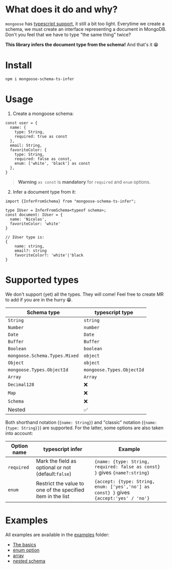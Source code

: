 # What does it do and why?

`mongoose` has [typescript support](https://mongoosejs.com/docs/typescript.html), it still a bit too light.
Everytime we create a schema, we must create an interface representing a document in MongoDB.
Don't you feel that we have to type "the same thing" twice?

**This library infers the document type from the schema!** And that's it 😁

# Install

```
npm i mongoose-schema-ts-infer
```

# Usage

1. Create a mongoose schema:

```
const user = {
  name: {
    type: String, 
    required: true as const
  },
  email: String,
  favoriteColor: {
    type: String, 
    required: false as const, 
    enum: ['white', 'black'] as const
  },
}
```

> **Warning**
> `as const` is **mandatory** for `required` and `enum` options.

2. Infer a document type from it:

```
import {InferFromSchema} from "mongoose-schema-ts-infer";

type IUser = InferFromSchema<typeof schema>;
const document: IUser = {
  name: 'Nicolas',
  favoriteColor: 'white'
}

// IUser type is:
{ 
    name: string, 
    email?: string
    favoriteColor?: 'white'|'black
}
```

# Supported types

We don't support (yet) all the types. They will come! Feel free to create MR to add if you are in the hurry 😁.

| Schema type                   | typescript type           |
|-------------------------------|---------------------------|
| `String`                      | `string`                  |
| `Number`                      | `number`                  |
| `Date`                        | `Date`                    |
| `Buffer`                      | `Buffer`                  |
| `Boolean`                     | `boolean`                 |
| `mongoose.Schema.Types.Mixed` | `object`                  |
| `Object`                      | `object`                  |
| `mongoose.Types.ObjectId`     | `mongoose.Types.ObjectId` |
| `Array`                       | `Array`                   |
| `Decimal128`                  | ❌                         |
| `Map`                         | ❌                         |
| `Schema`                      | ❌                         |
| Nested                        | ✅                         |

Both shorthand notation (`{name: String}`) and "classic" notation (`{name: {type: String}}`) are supported.
For the latter, some options are also taken into account:

| Option name | typescript infer                                            | Example                                                                                |
|-------------|-------------------------------------------------------------|----------------------------------------------------------------------------------------|
| `required`  | Mark the field as optional or not (default:`false`)         | `{name: {type: String, required: false as const} }` gives `{name?:string}`             |
| `enum`      | Restrict the value to one of the specified item in the list | `{accept: {type: String, enum: ['yes','no'] as const} }` gives `{accept:'yes' / 'no'}` |

# Examples

All examples are available in the [examples](./examples) folder:

- [The basics](./examples/basic.ts)
- [enum option](./examples/enum.ts)
- [array](./examples/array.ts)
- [nested schema](./examples/nested.ts)

